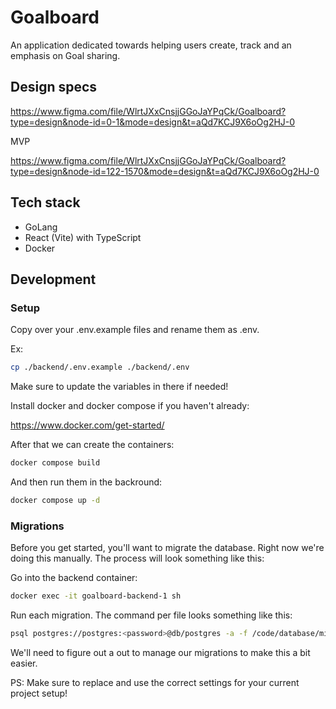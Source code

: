 # Goalboard

An application dedicated towards helping users create, track and an emphasis on Goal sharing.

## Design specs

https://www.figma.com/file/WlrtJXxCnsjjGGoJaYPqCk/Goalboard?type=design&node-id=0-1&mode=design&t=aQd7KCJ9X6oOg2HJ-0

MVP

https://www.figma.com/file/WlrtJXxCnsjjGGoJaYPqCk/Goalboard?type=design&node-id=122-1570&mode=design&t=aQd7KCJ9X6oOg2HJ-0

## Tech stack

- GoLang
- React (Vite) with TypeScript
- Docker

## Development

### Setup

Copy over your .env.example files and rename them as .env.

Ex:

```bash
cp ./backend/.env.example ./backend/.env
```

Make sure to update the variables in there if needed!

Install docker and docker compose if you haven't already:

https://www.docker.com/get-started/

After that we can create the containers:

```bash
docker compose build
```

And then run them in the backround:

```bash
docker compose up -d
```

### Migrations

Before you get started, you'll want to migrate the database. Right now we're doing this manually. The process will look something like this:

Go into the backend container:

```bash
docker exec -it goalboard-backend-1 sh
```

Run each migration. The command per file looks something like this:

```bash
psql postgres://postgres:<password>@db/postgres -a -f /code/database/migrations/<my-migration-file>.up.sql
```

We'll need to figure out a out to manage our migrations to make this a bit easier.

PS: Make sure to replace and use the correct settings for your current project setup!
